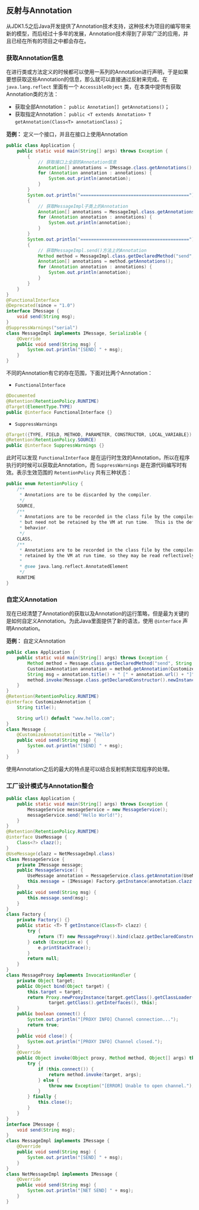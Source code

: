 ## 反射与Annotation

从JDK1.5之后Java开发提供了Annotation技术支持，这种技术为项目的编写带来新的模型，而后经过十多年的发展，Annotation技术得到了非常广泛的应用，并且已经在所有的项目之中都会存在。

### 获取Annotation信息

在进行类或方法定义的时候都可以使用一系列的Annotation进行声明，于是如果要想获取这些Annotation的信息，那么就可以直接通过反射来完成。在 `java.lang.reflect` 里面有一个 `AccessibleObject` 类，在本类中提供有获取Annotation类的方法：
* 获取全部Annotation： `public Annotation[] getAnnotations()`；
* 获取指定Annotation： `public <T extends Annotation> T getAnnotation(Class<T> annotationClass)`；

**范例：** 定义一个接口，并且在接口上使用Annotation
```java
public class Application {
    public static void main(String[] args) throws Exception {
        {
            // 获取接口上全部的Annotation信息
            Annotation[] annotations = IMessage.class.getAnnotations();
            for (Annotation annotation : annotations) {
                System.out.println(annotation);
            }
        }
        System.out.println("=========================================");
        {
            // 获取MessageImpl子类上的Annotation
            Annotation[] annotations = MessageImpl.class.getAnnotations();
            for (Annotation annotation : annotations) {
                System.out.println(annotation);
            }
        }
        System.out.println("=========================================");
        {
            // 获取MessageImpl.send()方法上的Annotation
            Method method = MessageImpl.class.getDeclaredMethod("send", String.class);
            Annotation[] annotations = method.getAnnotations();
            for (Annotation annotation : annotations) {
                System.out.println(annotation);
            }
        }
    }
}
@FunctionalInterface
@Deprecated(since = "1.0")
interface IMessage {
    void send(String msg);
}
@SuppressWarnings("serial")
class MessageImpl implements IMessage, Serializable {
    @Override
    public void send(String msg) {
        System.out.println("[SEND] " + msg);
    }
}
```

不同的Annotation有它的存在范围，下面对比两个Annotation：
* `FunctionalInterface`
```java
@Documented
@Retention(RetentionPolicy.RUNTIME)
@Target(ElementType.TYPE)
public @interface FunctionalInterface {}
```
* `SuppressWarnings`
```java
@Target({TYPE, FIELD, METHOD, PARAMETER, CONSTRUCTOR, LOCAL_VARIABLE})
@Retention(RetentionPolicy.SOURCE)
public @interface SuppressWarnings {}
```

此时可以发现 `FunctionalInterface` 是在运行时生效的Annotation，所以在程序执行的时候可以获取此Annotation，而 `SuppressWarnings` 是在源代码编写时有效。表示生效范围的 `RetentionPolicy` 共有三种状态： 

```java
public enum RetentionPolicy {
    /**
     * Annotations are to be discarded by the compiler.
     */
    SOURCE,
    /**
     * Annotations are to be recorded in the class file by the compiler
     * but need not be retained by the VM at run time.  This is the default
     * behavior.
     */
    CLASS,
    /**
     * Annotations are to be recorded in the class file by the compiler and
     * retained by the VM at run time, so they may be read reflectively.
     *
     * @see java.lang.reflect.AnnotatedElement
     */
    RUNTIME
}
```

### 自定义Annotation

现在已经清楚了Annotation的获取以及Annotation的运行策略，但是最为关键的是如何自定义Annotation。为此Java里面提供了新的语法，使用 `@interface` 声明Annotation。

**范例：** 自定义Annotation
```java
public class Application {
    public static void main(String[] args) throws Exception {
        Method method = Message.class.getDeclaredMethod("send", String.class);
        CustomizeAnnotation annotation = method.getAnnotation(CustomizeAnnotation.class);
        String msg = annotation.title() + " [" + annotation.url() + "]";
        method.invoke(Message.class.getDeclaredConstructor().newInstance(), msg);
    }
}
@Retention(RetentionPolicy.RUNTIME)
@interface CustomizeAnnotation {
    String title();

    String url() default "www.hello.com";
}
class Message {
    @CustomizeAnnotation(title = "Hello")
    public void send(String msg) {
        System.out.println("[SEND] " + msg);
    }
}
```

使用Annotation之后的最大的特点是可以结合反射机制实现程序的处理。

### 工厂设计模式与Annotation整合

```java
public class Application {
    public static void main(String[] args) throws Exception {
        MessageService messageService = new MessageService();
        messageService.send("Hello World!");
    }
}
@Retention(RetentionPolicy.RUNTIME)
@interface UseMessage {
    Class<?> clazz();
}
@UseMessage(clazz = NetMessageImpl.class)
class MessageService {
    private IMessage message;
    public MessageService() {
        UseMessage annotation = MessageService.class.getAnnotation(UseMessage.class);
        this.message = (IMessage) Factory.getInstance(annotation.clazz());
    }
    public void send(String msg) {
        this.message.send(msg);
    }
}
class Factory {
    private Factory() {}
    public static <T> T getInstance(Class<T> clazz) {
        try {
            return (T) new MessageProxy().bind(clazz.getDeclaredConstructor().newInstance());
        } catch (Exception e) {
            e.printStackTrace();
        }
        return null;
    }
}
class MessageProxy implements InvocationHandler {
    private Object target;
    public Object bind(Object target) {
        this.target = target;
        return Proxy.newProxyInstance(target.getClass().getClassLoader(), 
                target.getClass().getInterfaces(), this);
    }
    public boolean connect() {
        System.out.println("[PROXY INFO] Channel connection...");
        return true;
    }
    public void close() {
        System.out.println("[PROXY INFO] Channel closed.");
    }
    @Override
    public Object invoke(Object proxy, Method method, Object[] args) throws Throwable {
        try {
            if (this.connect()) {
                return method.invoke(target, args);
            } else {
                throw new Exception("[ERROR] Unable to open channel.");
            }
        } finally {
            this.close();
        }
    }
}
interface IMessage {
    void send(String msg);
}
class MessageImpl implements IMessage {
    @Override
    public void send(String msg) {
        System.out.println("[SEND] " + msg);
    }
}
class NetMessageImpl implements IMessage {
    @Override
    public void send(String msg) {
        System.out.println("[NET SEND] " + msg);        
    }
}
```
